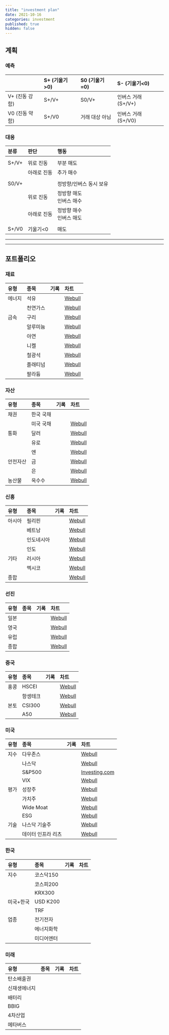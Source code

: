```yaml
---
title: "investment plan"
date: 2021-10-16
categories: investment
published: true
hidden: false
---
```


## 계획

### 예측

|                | S+ (기울기>0)   | S0 (기울기=0)   | S- (기울기<0)         |
| :------------- | :------------ | :------------- | :------------------ |
| V+ (진동 강함)   | S+/V+         | S0/V+          | 인버스 거래 (S+/V+)    |
| V0 (진동 약함)   | S+/V0         | 거래 대상 아님    | 인버스 거래 (S+/V0)    |

### 대응

| 분류      | 판단          | 행동                      |
| :-       | :-           | :-                       |
| | | |
| S+/V+    | 위로 진동      | 부분 매도                  |
|          | 아래로 진동     | 추가 매수                 |
| | | |
| S0/V+    |              | 정방향/인버스 동시 보유       |
|          | 위로 진동      | 정방향 매도<br>인버스 매수    |
|          | 아래로 진동     | 정방향 매수<br>인버스 매도    |
| | | | 
| S+/V0    | 기울기<0       | 매도                     |

***
***

## 포트폴리오

### 재료

| 유형          | 종목          | 기록               | 차트          |
:-----------   | :---------   | :-                | :-           |
| 에너지         | 석유         |                   | [Webull](https://www.webull.com/quote/nysearca-uso) |
|               | 천연가스      |                   | [Webull](https://www.webull.com/quote/nysearca-ung) |
| 금속           | 구리         |                   | [Webull](https://www.webull.com/quote/nysearca-cper) |
|               | 알루미늄      |                   | [Webull](https://www.webullapp.com/ticker/idxdjx-djusal) |
|               | 아연         |                   | [Webull](https://www.webullapp.com/ticker/nse-hindzinc) |
|               | 니켈         |                   | [Webull](https://www.webull.com/quote/nysearca-jjn) |
|               | 철광석        |                   | [Webull](https://www.webullapp.com/ticker/idxdjx-djusst) |
|               | 플래티넘       |                   | [Webull](https://www.webull.com/quote/nysearca-pplt) |
|               | 팔라듐         |                   | [Webull](https://www.webull.com/quote/nysearca-pall) |

### 자산

| 유형          | 종목          | 기록               | 차트          |
:-----------   | :---------   | :-                | :-           |
| 채권           | 한국 국채     |                   | |
|               | 미국 국채     |                   | [Webull](https://www.webull.com/quote/nysearca-iltb) |
| 통화           | 달러         |                   | [Webull](https://www.webull.com/quote/fx-usdkrw) |
|               | 유로         |                   | [Webull](https://www.webull.com/quote/fx-eurkrw) |
|               | 엔           |                   | [Webull](https://www.webull.com/quote/fx-jpyusd) |
| 안전자산         | 금          |                   | [Webull](https://www.webull.com/quote/nysearca-iau) |
|                | 은          |                   | [Webull](https://www.webull.com/quote/nysearca-slv) |
| 농산물           | 옥수수       |                   | [Webull](https://www.webull.com/quote/nysearca-corn) |

### 신흥

| 유형          | 종목          | 기록               | 차트          |
:-----------   | :---------   | :-                | :-           |
| 아시아         | 필리핀        |                   | [Webull](https://www.webull.com/quote/nysearca-ephe) |
|               | 베트남        |                   | [Webull](https://www.webull.com/quote/bats-vnm) |
|               | 인도네시아     |                   | [Webull](https://www.webull.com/quote/nysearca-eido) |
|               | 인도          |                   | [Webull](https://www.webull.com/quote/idxnse-nsei) |
| 기타           | 러시아         |                   | [Webull](https://www.webull.com/quote/nysearca-erus) |
|               | 멕시코         |                   | [Webull](https://www.webull.com/quote/nysearca-eww) |
| 종합           |               |                   | [Webull](https://www.webull.com/quote/nysearca-eem) |

### 선진

| 유형          | 종목          | 기록               | 차트          |
:-----------   | :---------   | :-                | :-           |
| 일본           |             |                   | [Webull](https://www.webullapp.com/ticker/tpe-00640l) |
| 영국           |             |                   | [Webull](https://www.webull.com/quote/idxftse-ftse) |
| 유럽           |             |                   | [Webull](https://www.webull.com/quote/nysearca-fez) |
| 종합           |             |                   | [Webull](https://www.webull.com/quote/nysearca-urth) |

### 중국

| 유형          | 종목          | 기록               | 차트          |
:-----------   | :---------   | :-                | :-           |
| 홍콩           | HSCEI       |                   | [Webull](https://www.webullapp.com/ticker/idxhkg-hsceil) |
|               | 항셍테크      |                   | [Webull](https://www.webullapp.com/ticker/idxhkg-hstech) |
| 본토           | CSI300      |                   | [Webull](https://www.webullapp.com/ticker/idxsha-000300) |
|               | A50         |                   | [Webull](https://www.webull.com/quote/idxsha-ftxin9) |


### 미국

| 유형          | 종목          | 기록               | 차트          |
:-----------   | :---------   | :-                | :-           |
| 지수          | 다우존스       |                   | [Webull](https://www.webullapp.com/ticker/idxdjx-dji2mn) |
|              | 나스닥         |                   | [Webull](https://www.webull.com/quote/idxnasdaq-ixic) |
|              | S&P500        |                   | [Investing.com](https://www.investing.com/indices/us-spx-500) |
|              | VIX           |                   | [Webull](https://www.webull.com/quote/bats-vixy) |
| 평가          | 성장주          |                   | [Webull](https://www.webullapp.com/ticker/idxsp-sp500g) |
|              | 가치주          |                   | [Webull](https://www.webullapp.com/ticker/idxsp-ivx) |
|              | Wide Moat      |                   | [Webull](https://www.webullapp.com/ticker/idxdjx-mwmf) |
|              | ESG            |                   | [Webull](https://www.webull.com/quote/nysearca-snpe) |
| 기술          | 나스닥 기술주         |                  | [Webull](https://www.webull.com/quote/idxnasdaq-ndxt) |
|              | 데이터 인프라 리츠      |                 | [Webull](https://www.webull.com/quote/nysearca-srvr) |

### 한국

| 유형          | 종목          | 기록               | 차트          |
:-----------   | :---------   | :-                | :-           |
| 지수          | 코스닥150      |                   | |
|              | 코스피200      |                   | |
|              | KRX300        |                   | |
| 미국+한국       | USD K200     |                   | |
|               | TRF          |                   | |
| 업종           | 전기전자        |                   | |
|               | 에너지화학       |                   | |
|               | 미디어엔터       |                   | |

### 미래

| 유형          | 종목          | 기록               | 차트          |
:-----------   | :---------   | :-                | :-           |
| 탄소배출권      |              |                   | |
| 신재생에너지     |              |                   | |
| 배터리          |              |                   | |
| BBIG           |              |                   | |
| 4차산업          |              |                   | |
| 메타버스          |              |                   |
